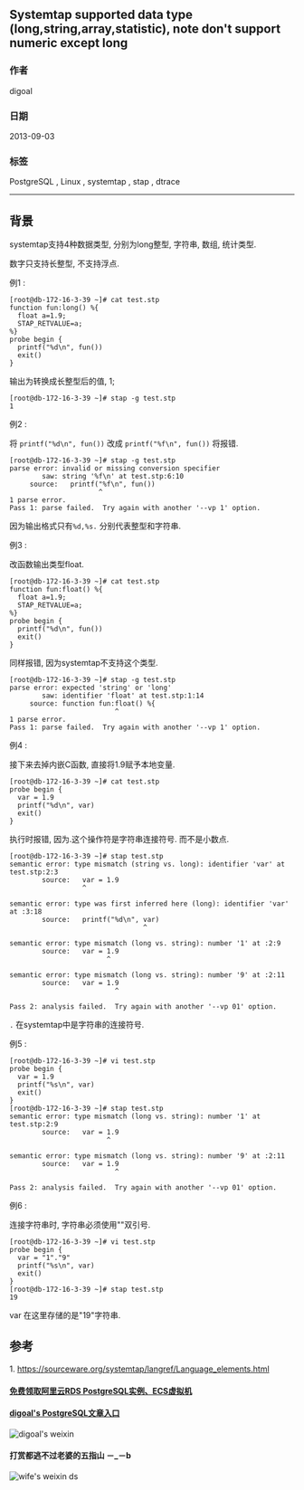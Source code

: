 ## Systemtap supported data type (long,string,array,statistic), note don't support numeric except long  
                                                                 
### 作者                                                                 
digoal                                                                 
                                                                 
### 日期                                                                 
2013-09-03                                                               
                                                                 
### 标签                                                                 
PostgreSQL , Linux , systemtap , stap , dtrace        
                                                                 
----                                                                 
                                                                 
## 背景          
systemtap支持4种数据类型, 分别为long整型, 字符串, 数组, 统计类型.  
  
数字只支持长整型, 不支持浮点.   
  
例1 :   
  
```  
[root@db-172-16-3-39 ~]# cat test.stp  
function fun:long() %{  
  float a=1.9;  
  STAP_RETVALUE=a;  
%}  
probe begin {  
  printf("%d\n", fun())  
  exit()  
}  
```  
  
输出为转换成长整型后的值, 1;  
  
```  
[root@db-172-16-3-39 ~]# stap -g test.stp   
1  
```  
  
例2 :   
  
将  ```printf("%d\n", fun())``` 改成  ```printf("%f\n", fun())``` 将报错.  
  
```  
[root@db-172-16-3-39 ~]# stap -g test.stp   
parse error: invalid or missing conversion specifier  
        saw: string '%f\n' at test.stp:6:10  
     source:   printf("%f\n", fun())  
                      ^  
1 parse error.  
Pass 1: parse failed.  Try again with another '--vp 1' option.  
```  
  
因为输出格式只有```%d,%s.``` 分别代表整型和字符串.  
  
例3 :   
  
改函数输出类型float.  
  
```  
[root@db-172-16-3-39 ~]# cat test.stp   
function fun:float() %{  
  float a=1.9;  
  STAP_RETVALUE=a;  
%}  
probe begin {  
  printf("%d\n", fun())  
  exit()  
}  
```  
  
同样报错, 因为systemtap不支持这个类型.  
  
```  
[root@db-172-16-3-39 ~]# stap -g test.stp   
parse error: expected 'string' or 'long'  
        saw: identifier 'float' at test.stp:1:14  
     source: function fun:float() %{  
                          ^  
1 parse error.  
Pass 1: parse failed.  Try again with another '--vp 1' option.  
```  
  
例4 :   
  
接下来去掉内嵌C函数, 直接将1.9赋予本地变量.  
  
```  
[root@db-172-16-3-39 ~]# cat test.stp   
probe begin {  
  var = 1.9  
  printf("%d\n", var)  
  exit()  
}  
```  
  
执行时报错, 因为.这个操作符是字符串连接符号. 而不是小数点.  
  
```  
[root@db-172-16-3-39 ~]# stap test.stp   
semantic error: type mismatch (string vs. long): identifier 'var' at test.stp:2:3  
        source:   var = 1.9  
                  ^  
  
semantic error: type was first inferred here (long): identifier 'var' at :3:18  
        source:   printf("%d\n", var)  
                                 ^  
  
semantic error: type mismatch (long vs. string): number '1' at :2:9  
        source:   var = 1.9  
                        ^  
  
semantic error: type mismatch (long vs. string): number '9' at :2:11  
        source:   var = 1.9  
                          ^  
  
Pass 2: analysis failed.  Try again with another '--vp 01' option.  
```  
  
```.``` 在systemtap中是字符串的连接符号.  
  
例5 :   
  
```  
[root@db-172-16-3-39 ~]# vi test.stp   
probe begin {  
  var = 1.9  
  printf("%s\n", var)  
  exit()  
}  
[root@db-172-16-3-39 ~]# stap test.stp   
semantic error: type mismatch (long vs. string): number '1' at test.stp:2:9  
        source:   var = 1.9  
                        ^  
  
semantic error: type mismatch (long vs. string): number '9' at :2:11  
        source:   var = 1.9  
                          ^  
  
Pass 2: analysis failed.  Try again with another '--vp 01' option.  
```  
  
例6 :   
  
连接字符串时, 字符串必须使用""双引号.  
  
```  
[root@db-172-16-3-39 ~]# vi test.stp   
probe begin {  
  var = "1"."9"  
  printf("%s\n", var)  
  exit()  
}  
[root@db-172-16-3-39 ~]# stap test.stp   
19  
```  
  
var 在这里存储的是"19"字符串.  
  
## 参考  
1\. https://sourceware.org/systemtap/langref/Language_elements.html  
  
  
  
  
  
  
  
  
  
  
  
  
  
  
#### [免费领取阿里云RDS PostgreSQL实例、ECS虚拟机](https://free.aliyun.com/ "57258f76c37864c6e6d23383d05714ea")
  
  
#### [digoal's PostgreSQL文章入口](https://github.com/digoal/blog/blob/master/README.md "22709685feb7cab07d30f30387f0a9ae")
  
  
![digoal's weixin](../pic/digoal_weixin.jpg "f7ad92eeba24523fd47a6e1a0e691b59")
  
  
  
  
  
  
#### 打赏都逃不过老婆的五指山 －_－b  
![wife's weixin ds](../pic/wife_weixin_ds.jpg "acd5cce1a143ef1d6931b1956457bc9f")
  
